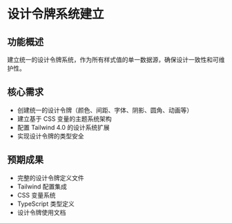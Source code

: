 # 设计令牌系统建立

## 功能概述
建立统一的设计令牌系统，作为所有样式值的单一数据源，确保设计一致性和可维护性。

## 核心需求
- 创建统一的设计令牌（颜色、间距、字体、阴影、圆角、动画等）
- 建立基于 CSS 变量的主题系统架构
- 配置 Tailwind 4.0 的设计系统扩展
- 实现设计令牌的类型安全

## 预期成果
- 完整的设计令牌定义文件
- Tailwind 配置集成
- CSS 变量系统
- TypeScript 类型定义
- 设计令牌使用文档